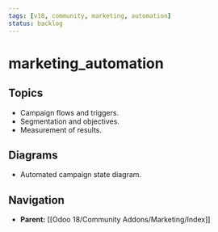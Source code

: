 ```yaml
---
tags: [v18, community, marketing, automation]
status: backlog
---
```

# marketing_automation

## Topics
- Campaign flows and triggers.
- Segmentation and objectives.
- Measurement of results.

## Diagrams
- Automated campaign state diagram.






## Navigation
- **Parent:** [[Odoo 18/Community Addons/Marketing/Index]]
